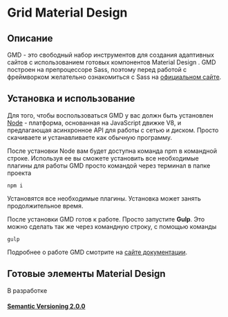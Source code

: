 # Grid Material Design

## Описание

  GMD -  это свободный набор инструментов для создания адаптивных сайтов c использованием готовых компонентов Material Design . GMD построен на препроцессоре Sass, поэтому перед работой с фреймворком желательно ознакомиться с Sass на [официальном сайте](https://sass-scss.ru/documentation/miksini/).

## Установка и использование

Для того, чтобы воспользоваться GMD у вас должн быть установлен [Node](https://nodejs.org/en/) - платформа, основанная на JavaScript движке V8, и предлагающая асинхронное API для работы с сетью и диском. Просто скачиваете и устанавливаете как обычную программу.

После установки Node вам будет доступна команда npm в командной строке. Используя ее вы сможете установить все необходимые плагины для работы GMD просто командой через терминал в папке проекта

```
npm i
```

Установятся все необходимые плагины. Установка может занять продолжительное время.

После установки GMD готов к работе. Просто запустите **Gulp**. Это можно сделать так же через командную строку, с помощью команды

```
gulp
```


Подробнее о работе GMD смотрите на [сайте документации](https://gmdjs.github.io/).

## Готовые элементы Material Design

В разработке



#### [Semantic Versioning 2.0.0](http://semver.org/lang/ru/)
